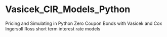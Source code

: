 # Vasicek_CIR_Models_Python
Pricing and Simulating in Python Zero Coupon Bonds with Vasicek and Cox Ingersoll Ross short term interest rate models
